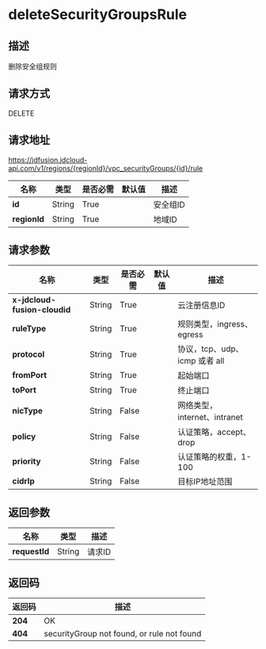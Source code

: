# deleteSecurityGroupsRule


## 描述
删除安全组规则

## 请求方式
DELETE

## 请求地址
https://jdfusion.jdcloud-api.com/v1/regions/{regionId}/vpc_securityGroups/{id}/rule

|名称|类型|是否必需|默认值|描述|
|---|---|---|---|---|
|**id**|String|True| |安全组ID|
|**regionId**|String|True| |地域ID|

## 请求参数
|名称|类型|是否必需|默认值|描述|
|---|---|---|---|---|
|**x-jdcloud-fusion-cloudid**|String|True| |云注册信息ID|
|**ruleType**|String|True| |规则类型，ingress、egress|
|**protocol**|String|True| |协议，tcp、udp、icmp 或者 all|
|**fromPort**|String|True| |起始端口|
|**toPort**|String|True| |终止端口|
|**nicType**|String|False| |网络类型，internet、intranet|
|**policy**|String|False| |认证策略，accept、drop|
|**priority**|String|False| |认证策略的权重，1-100|
|**cidrIp**|String|False| |目标IP地址范围|


## 返回参数
|名称|类型|描述|
|---|---|---|
|**requestId**|String|请求ID|


## 返回码
|返回码|描述|
|---|---|
|**204**|OK|
|**404**|securityGroup not found, or rule not found|
